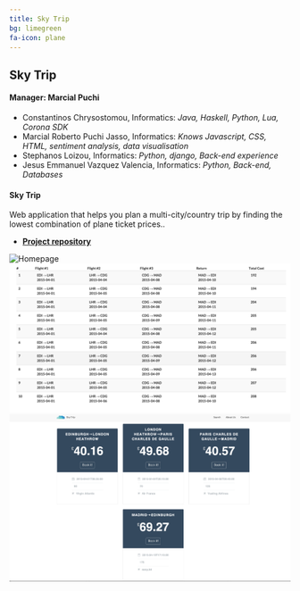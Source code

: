```yaml
---
title: Sky Trip
bg: limegreen
fa-icon: plane
---
```


## Sky Trip

#### Manager: Marcial Puchi
* Constantinos Chrysostomou,  Informatics: 
  *Java, Haskell, Python, Lua, Corona SDK*
* Marcial Roberto Puchi Jasso,  Informatics: 
  *Knows Javascript, CSS, HTML, sentiment analysis, data visualisation*
* Stephanos Loizou,  Informatics:
 *Python, django, Back-end experience*
* Jesus Emmanuel Vazquez Valencia, Informatics:
 *Python, Back-end, Databases*

#### Sky Trip

Web application that helps you plan a multi-city/country trip by finding the lowest combination of plane ticket prices..


* **[Project repository](https://github.com/marcialpuchi/skyTrip)**

![Homepage](https://github.com/marcialpuchi/skyTrip/blob/master/images/home.png)
![Flights](https://github.com/marcialpuchi/skyTrip/blob/master/images/flights.png)
![Prices](https://github.com/marcialpuchi/skyTrip/blob/master/images/prices.png)
